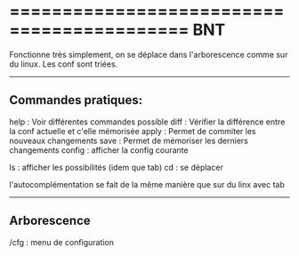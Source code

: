 ===========================================
	BNT
===========================================

Fonctionne très simplement, on se déplace dans l'arborescence comme sur du linux.
Les conf sont triées.

--------------------------------
Commandes pratiques:
--------------------------------

help	: Voir différentes commandes possible
diff 	: Vérifier la différence entre la conf actuelle et c'elle mémorisée
apply	: Permet de commiter les nouveaux changements
save	: Permet de mémoriser les derniers changements
config	: afficher la config courante

ls 	: afficher les possibilités (idem que tab)
cd 	: se déplacer

l'autocomplémentation se fait de la même manière que sur du linx avec tab


--------------------------------
Arborescence
--------------------------------

/cfg : menu de configuration
